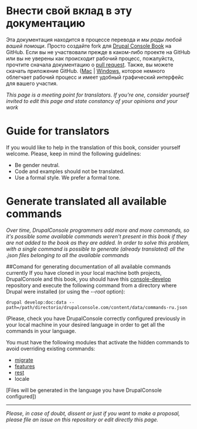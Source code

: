 # Внести свой вклад в эту документацию
Эта документация находится в процессе перевода и *мы рады любой вашей помощи*. Просто создайте fork для [Drupal Console Book](https://github.com/hechoendrupal/drupal-console-book "(т.е. данной документации)") на GitHub. Если вы не участвовали прежде в каком-либо проекте на GitHub или вы не уверены как происходит рабочий процесс, пожалуйста, прочтите сначала документацию о [pull request](https://help.github.com/articles/using-pull-requests/). Также, вы можете скачать приложение GitHub.
([Mac](https://mac.github.com) | [Windows](https://windows.github.com), которое немного облегчает рабочий процесс и имеет удобный графический интерфейс для вашего участия.

*This page is a meeting point for translators. If you're one, consider yourself invited to edit this page and state constancy of your opinions and your work*

# Guide for translators
If you would like to help in the translation of this book, consider yourself welcome. Please, keep in mind the following guidelines:

* Be gender neutral.
* Code and examples should not be translated.
* Use a formal style. We prefer a formal tone.

# Generate translated all available commands
*Over time, DrupalConsole programmers add more and more commands, so it's possible some available commands weren't present in this book if they are not added to the book as they are added.
In order to solve this problem, with a single command is possible to generate (already translated) all the .json files belonging to all the available commands*

##Comand for generating documentation of all available commands currently
If you have cloned in your local machine both projects, DrupalConsole and this book, you should have this [console-develop](https://github.com/weknowinc/drupal-console-develop) repository and execute the following command from a directory where Drupal were installed (or using the *--root* option):

``` drupal develop:doc:data --path=/path/directorio/drupalconsole.com/content/data/commands-ru.json ```

(Please, check you have DrupalConsole correctly configured previously in your local machine in your desired language in order to get all the commands in your language.

 You must have the following modules that activate the hidden commands to avoid overriding existing commands:
* [migrate](https://www.drupal.org/project/migrate)
* [features](https://www.drupal.org/project/features)
* [rest](https://www.drupal.org/docs/8/core/modules/rest)
* locale

[Files will be generated in the language you have DrupalConsole configured])

___
*Please, in case of doubt, dissent or just if you want to make a proposal, please file an issue on this repository or edit directly this page.*